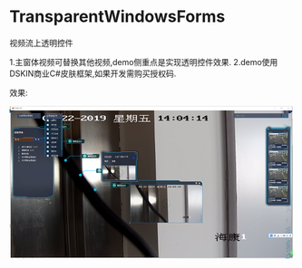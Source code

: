# TransparentWindowsForms
视频流上透明控件

1.主窗体视频可替换其他视频,demo侧重点是实现透明控件效果.
2.demo使用DSKIN商业C#皮肤框架,如果开发需购买授权码.



效果:


 ![image](https://github.com/JunGenius/TransparentWindowsForms/blob/master/123.png)
